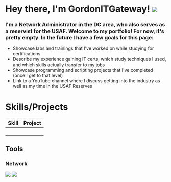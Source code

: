 # Hey there, I'm GordonITGateway! <a href="https://www.linkedin.com/in/%F0%9F%9B%A1%EF%B8%8Fkyle-gordon-wylie-670b1318b/"><img src="https://img.shields.io/badge/-LinkedIn-0072b1?&style=for-the-badge&logo=linkedin&logoColor=white" /></a>
### I'm a Network Administrator in the DC area, who also serves as a reservist for the USAF. Welcome to my portfolio! For now, it's pretty empty. In the future I have a few goals for this page:
- Showcase labs and trainings that I've worked on while studying for certifications
- Describe my experience gaining IT certs, which study techniques I used, and which skills actually transfer to my jobs
- Showcase programming and scripting projects that I've completed (once I get to that level)
- Link to a YouTube channel where I discuss getting into the industry as well as my time in the USAF Reserves

# Skills/Projects
| Skill                                         | Project                    |
|-----------------------------------------------|----------------------------|
|  |  |
|  |  |
|  |  |
|  |  |


## Tools

### Network
<div>
  <img src="https://img.shields.io/badge/-Nmap-4682B4?&style=for-the-badge&logo=nmap&logoColor=white" />
  <img src="https://img.shields.io/badge/-Wireshark-1679A7?&style=for-the-badge&logo=Wireshark&logoColor=white" />
</div>
